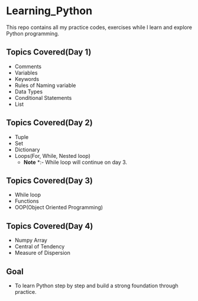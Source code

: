 # Learning_Python
This repo contains all my practice codes, exercises while I learn and explore Python programming.

## Topics Covered(Day 1)
- Comments
- Variables
- Keywords
- Rules of Naming variable
- Data Types
- Conditional Statements
- List

## Topics Covered(Day 2)
- Tuple
- Set
- Dictionary
- Loops(For, While, Nested loop)
  - **Note** *:- While loop will continue on day 3.
 
## Topics Covered(Day 3)
- While loop
- Functions
- OOP(Object Oriented Programming)

## Topics Covered(Day 4)
- Numpy Array
- Central of Tendency
- Measure of Dispersion
## Goal
- To learn Python step by step and build a strong foundation through practice.
